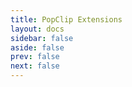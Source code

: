 ```yaml
---
title: PopClip Extensions
layout: docs
sidebar: false
aside: false
prev: false
next: false
---
```

<script setup>
import Directory from '/components/Directory.vue'
</script>

<Directory />

<style module>
.Directory {
    padding: 32px 24px 96px;
    width: 100%;
}
</style>
